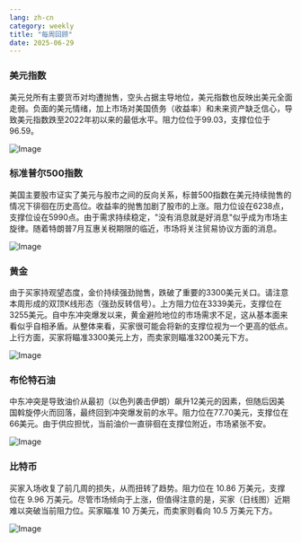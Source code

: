 ```yaml
---
lang: zh-cn
category: weekly
title: "每周回顾"
date: 2025-06-29
---
```


### 美元指数

美元兑所有主要货币对均遭抛售，空头占据主导地位，美元指数也反映出美元全面走弱。负面的美元情绪，加上市场对美国债务（收益率）和未来资产缺乏信心，导致美元指数跌至2022年初以来的最低水平。阻力位位于99.03，支撑位位于96.59。

![Image](https://markleighedu.github.io/img/Jun-2025/29-Jun-2025/usdindex.jpg)

### 标准普尔500指数

美国主要股市证实了美元与股市之间的反向关系，标普500指数在美元持续抛售的情况下徘徊在历史高位。收益率的抛售加剧了股市的上涨。阻力位设在6238点，支撑位设在5990点。由于需求持续稳定，"没有消息就是好消息"似乎成为市场主旋律。随着特朗普7月互惠关税期限的临近，市场将关注贸易协议方面的消息。

![Image](https://markleighedu.github.io/img/Jun-2025/29-Jun-2025/sp500.jpg)

### 黄金

由于买家持观望态度，金价持续强劲抛售，跌破了重要的3300美元关口。请注意本周形成的双顶K线形态（强劲反转信号）。上方阻力位在3339美元，支撑位在3255美元。自中东冲突爆发以来，黄金避险地位的市场需求不足，这从基本面来看似乎自相矛盾。从整体来看，买家很可能会将新的支撑位视为一个更高的低点。上行方面，买家将瞄准3300美元上方，而卖家则瞄准3200美元下方。

![Image](https://markleighedu.github.io/img/Jun-2025/29-Jun-2025/gold.jpg)

### 布伦特石油

中东冲突是导致油价从最初（以色列袭击伊朗）飙升12美元的因素，但随后因美国斡旋停火而回落，最终回到冲突爆发前的水平。阻力位在77.70美元，支撑位在66美元。由于供应担忧，当前油价一直徘徊在支撑位附近，市场紧张不安。

![Image](https://markleighedu.github.io/img/Jun-2025/29-Jun-2025/brentoil.jpg)

### 比特币

买家入场收复了前几周的损失，从而扭转了趋势。阻力位在 10.86 万美元，支撑位在 9.96 万美元。尽管市场倾向于上涨，但值得注意的是，买家（日线图）近期难以突破当前阻力位。买家瞄准 10 万美元，而卖家则看向 10.5 万美元下方。

![Image](https://markleighedu.github.io/img/Jun-2025/29-Jun-2025/bitcoin.jpg)

